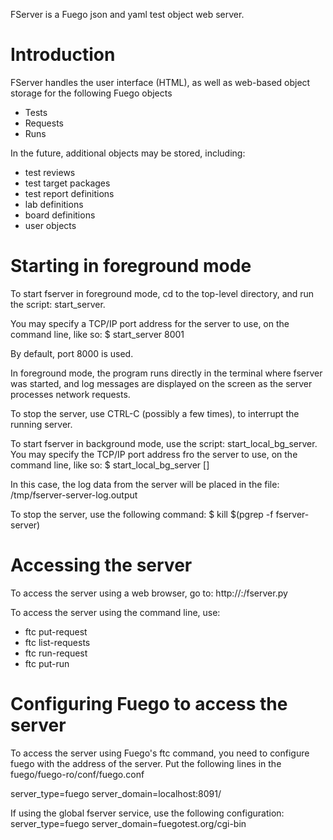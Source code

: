 FServer is a Fuego json and yaml test object web server.


Introduction
============
FServer handles the user interface (HTML),
as well as web-based object storage for 
the following Fuego objects
 * Tests
 * Requests
 * Runs

In the future, additional objects may be stored, including:
 * test reviews
 * test target packages
 * test report definitions
 * lab definitions
 * board definitions
 * user objects

Starting in foreground mode
===========================
To start fserver in foreground mode, cd to the top-level directory,
and run the script: start_server.

You may specify a TCP/IP port address for the server to use, on the
command line, like so:
 $ start_server 8001

By default, port 8000 is used.

In foreground mode, the program runs directly in the terminal where
fserver was started, and log messages are displayed on the screen
as the server processes network requests.

To stop the server, use CTRL-C (possibly a few times), to interrupt
the running server.

To start fserver in background mode, use the script: start_local_bg_server.
You may specify the TCP/IP port address fro the server to use, on the
command line, like so:
 $ start_local_bg_server [<port>]

In this case, the log data from the server will be placed in the
file: /tmp/fserver-server-log.output

To stop the server, use the following command:
  $ kill $(pgrep -f fserver-server)

Accessing the server
====================
To access the server using a web browser, go to:
 http://<ip address>:<port>/fserver.py

To access the server using the command line, use:
 * ftc put-request
 * ftc list-requests
 * ftc run-request
 * ftc put-run

Configuring Fuego to access the server
======================================
To access the server using Fuego's ftc command, you need to configure
fuego with the address of the server.
Put the following lines in the fuego/fuego-ro/conf/fuego.conf

server_type=fuego
server_domain=localhost:8091/

If using the global fserver service, use the following configuration:
server_type=fuego
server_domain=fuegotest.org/cgi-bin

